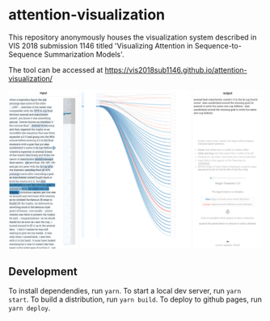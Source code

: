 # attention-visualization

This repository anonymously houses the visualization system described in VIS 2018 submission 1146 titled 'Visualizing Attention in Sequence-to-Sequence Summarization Models'.

The tool can be accessed at https://vis2018sub1146.github.io/attention-visualization/

![vis_image](./full.png "Visualization")

## Development

To install dependendies, run `yarn`.
To start a local dev server, run `yarn start`.
To build a distribution, run `yarn build`.
To deploy to github pages, run `yarn deploy`.